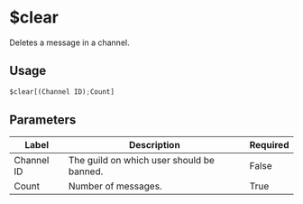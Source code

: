 # $clear
Deletes a message in a channel.

## Usage
```py
$clear[(Channel ID);Count]
```

## Parameters
| Label | Description | Required |
| ----- | ----------- | -------- |
| Channel ID | The guild on which user should be banned. | False |
| Count | Number of messages. | True |